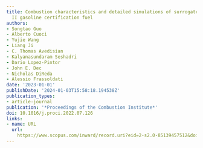 ```yaml
---
title: Combustion characteristics and detailed simulations of surrogates for a Tier
  II gasoline certification fuel
authors:
- Songtao Guo
- Alberto Cuoci
- Yujie Wang
- Liang Ji
- C. Thomas Avedisian
- Kalyanasundaram Seshadri
- Dario Lopez-Pintor
- John E. Dec
- Nicholas DiReda
- Alessio Frassoldati
date: '2023-01-01'
publishDate: '2024-01-03T15:58:18.194538Z'
publication_types:
- article-journal
publication: '*Proceedings of the Combustion Institute*'
doi: 10.1016/j.proci.2022.07.126
links:
- name: URL
  url: 
    https://www.scopus.com/inward/record.uri?eid=2-s2.0-85139457512&doi=10.1016%2fj.proci.2022.07.126&partnerID=40&md5=ad58d1d2510a3256e1f3a6b9c3687657
---
```

